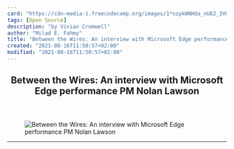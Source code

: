 ```yaml
---
card: "https://cdn-media-1.freecodecamp.org/images/1*ozpkWNHda_nU62_3VGakQA.png"
tags: [Open Source]
description: "by Vivian Cromwell"
author: "Milad E. Fahmy"
title: "Between the Wires: An interview with Microsoft Edge performance PM Nolan Lawson"
created: "2021-08-16T11:50:57+02:00"
modified: "2021-08-16T11:50:57+02:00"
---
```

<div class="site-wrapper">
<main id="site-main" class="site-main outer">
<div class="inner">
<article class="post-full post tag-open-source tag-web-development tag-technology tag-microsoft tag-tech ">
<header class="post-full-header">
<h1 class="post-full-title">Between the Wires: An interview with Microsoft Edge performance PM Nolan Lawson</h1>
</header>
<figure class="post-full-image">
<picture>
<source media="(max-width: 700px)" sizes="1px" srcset="data:image/gif;base64,R0lGODlhAQABAIAAAAAAAP///yH5BAEAAAAALAAAAAABAAEAAAIBRAA7 1w">
<source media="(min-width: 701px)" sizes="(max-width: 800px) 400px,
(max-width: 1170px) 700px,
1400px" srcset="https://cdn-media-1.freecodecamp.org/images/1*ozpkWNHda_nU62_3VGakQA.png 300w,
https://cdn-media-1.freecodecamp.org/images/1*ozpkWNHda_nU62_3VGakQA.png 600w,
https://cdn-media-1.freecodecamp.org/images/1*ozpkWNHda_nU62_3VGakQA.png 1000w,
https://cdn-media-1.freecodecamp.org/images/1*ozpkWNHda_nU62_3VGakQA.png 2000w">
<img onerror="this.style.display='none'" src="https://cdn-media-1.freecodecamp.org/images/1*ozpkWNHda_nU62_3VGakQA.png" alt="Between the Wires: An interview with Microsoft Edge performance PM Nolan Lawson">
</picture>
</figure>
<section class="post-full-content">
<div class="post-content medium-migrated-article">
</div>
<hr>
</section>
</article>
</div>
</main>
</div>
<!-- Google Tag Manager (noscript) -->
<!-- End Google Tag Manager (noscript) -->
